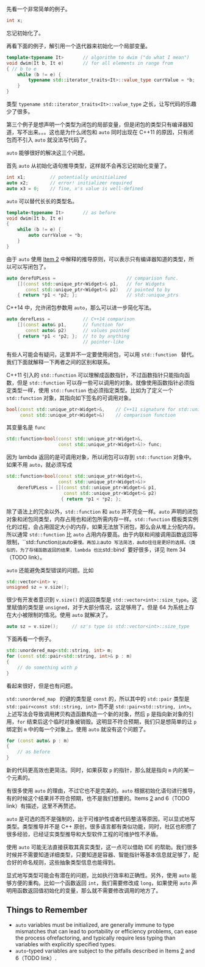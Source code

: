 先看一个非常简单的例子。
```cpp
int x;
```
忘记初始化了。

再看下面的例子，解引用一个迭代器来初始化一个局部变量。
```cpp
template<typename It>       // algorithm to dwim ("do what I mean")
void dwim(It b, It e)       // for all elements in range from
{ // b to e
    while (b != e) {
        typename std::iterator_traits<It>::value_type currValue = *b;
    }
}
```

类型 `typename std::iterator_traits<It>::value_type` 之长，让写代码的乐趣少了很多。

第三个例子是想声明一个类型为闭包的局部变量，但是闭包的类型只有编译器知道，写不出来。。。这也是为什么闭包和 `auto` 同时出现在 C++11 的原因，只有闭包而不引入 `auto` 就没法写代码了。

`auto` 能够很好的解决这三个问题。

首先 `auto` 从初始化语句推导类型，这样就不会再忘记初始化变量了。
```cpp
int x1;         // potentially uninitialized
auto x2;        // error! initializer required
auto x3 = 0;    // fine, x's value is well-defined
```

`auto` 可以替代长长的类型名。
```cpp
template<typename It>       // as before
void dwim(It b, It e)
{
    while (b != e) {
        auto currValue = *b;
    }
}
```

由于 `auto` 使用 [Item 2](/EffectiveModernCpp/ch01_Deducing_Types/02_Understand_auto_type_deduction.md) 中解释的推导原则，可以表示只有编译器知道的类型，所以可以写闭包了。
```cpp
auto derefUPLess =                          // comparison func.
    [](const std::unique_ptr<Widget>& p1,   // for Widgets
       const std::unique_ptr<Widget>& p2)   // pointed to by
    { return *p1 < *p2; };                  // std::unique_ptrs
```

C++14 中，允许闭包参数用 `auto`，那么可以进一步简化写法。
```cpp
auto derefLess =            // C++14 comparison
    [](const auto& p1,      // function for
       const auto& p2)      // values pointed
    { return *p1 < *p2; };  // to by anything
                            // pointer-like
```

有些人可能会有疑问，这里并不一定要使用闭包，可以用 `std::function ` 替代。我们下面就解释一下两者之间的区别和联系。

C++11 引入的 `std::function` 可以理解成函数指针，不过函数指针只能指向函数，但是 `std::function` 可以存一些可以调用的对象。就像使用函数指针必须指定类型一样，使用 `std::function` 也必须指定类型。比如为了定义一个 `std::function` 对象，其指向如下签名的可调用对象。
```cpp
bool(const std::unique_ptr<Widget>&,    // C++11 signature for std::unique_ptr<Widget>
     const std::unique_ptr<Widget>&)    // comparison function
```

其变量名是 `func`
```cpp
std::function<bool(const std::unique_ptr<Widget>&,
                   const std::unique_ptr<Widget>&)> func;
```

因为 lambda 返回的是可调用对象，所以闭包可以存到 `std::function` 对象中。如果不用 `auto`，就必须写成
```cpp
std::function<bool(const std::unique_ptr<Widget>&,
                   const std::unique_ptr<Widget>&)>
    derefUPLess = [](const std::unique_ptr<Widget>& p1,
                     const std::unique_ptr<Widget>& p2)
                    { return *p1 < *p2; };
```

除了语法上的冗余以外，`std::function` 和 `auto` 并不完全一样。`auto` 声明的闭包对象和闭包同类型，内存占用也和闭包所需内存一样。`std::function` 模板类实例化的过程，会占用固定大小的内存，如果无法放下闭包，那么会从堆上分配内存。所以通常 `std::function` 比 `auto` 占用内存要高。由于内联和间接调用函数返回等限制，``std::function` 比 `auto` 要慢。再加上 `auto` 写法简洁，`auto` 往往是更好的选择。（类似的，为了存储函数返回的结果，lambda 也比 `std::bind` 要好很多，详见 Item 34（TODO link）。

`auto` 还能避免类型错误的问题。比如
```cpp
std::vector<int> v;
unsigned sz = v.size();
```

很少有开发者意识到 `v.size()` 的返回类型是 `std::vector<int>::size_type`。这里赋值的类型是 `unsigned`，对于大部分情况，这足够用了。但是 64 为系统上存在大小被限制的情况。使用 `auto` 就解决了。
```cpp
auto sz = v.size();     // sz's type is std::vector<int>::size_type
```

下面再看一个例子。
```cpp
std::unordered_map<std::string, int> m;
for (const std::pair<std::string, int>& p : m)
{
    // do something with p
}
```

看起来很好，但是也有问题。

`std::unordered_map ` 的键的类型是 `const` 的，所以其中的 `std::pair` 类型是 `std::pair<const std::string, int>` 而不是 `std::pair<std::string, int>`。上述写法会导致调用拷贝构造函数构造一个新的对象，然后 `p` 是指向新对象的引用，`for` 结束后这个临时对象被销毁。这明显不符合预期，我们只是想简单的让 `p` 绑定到 `m` 中的每一个对象上。使用 `auto` 就没有这个问题了。
```cpp
for (const auto& p : m)
{
    // as before
}
```

新的代码更高效也更简洁。同时，如果获取 `p` 的指针，那么就是指向 `m` 内的某一个元素的。

有很多使用 `auto` 的理由，不过它也不是完美的。`auto` 根据初始化语句进行推导，有的时候这个结果并不符合预期，也不是我们想要的。Items [2](/EffectiveModernCpp/ch01_Deducing_Types/02_Understand_auto_type_deduction.md) and 6（TODO link）有描述，这里不再赘述。

`auto` 是可选的而不是强制的，出于可维护性或者代码整洁等原因，可以显式地写类型。类型推导并不是 C++ 原创，很多语言都有类似功能，同时，社区也积攒了很多经验，已经证实类型推导和大型软件工程的可维护性不矛盾。

使用 `auto` 可能无法直接获取其真实类型，这一点可以借助 IDE 的帮助。我们很多时候并不需要知道详细类型，只要知道是容器、智能指针等基本信息就足够了，配合好的命名规则，这些抽象类型信息也能得到。

显式地写类型可能会有潜在的问题，比如执行效率和正确性。另外，使用 `auto` 能够方便的重构。比如一个函数返回 `int`，我们需要修改成 `long`，如果使用 `auto` 声明用函数返回值初始化的变量，那么就不需要修改调用的地方了。

## Things to Remember
* `auto` variables must be initialized, are generally immune to type mismatches that can lead to portability or efficiency problems, can ease the process ofrefactoring, and typically require less typing than variables with explicitly specified types.
* `auto`-typed variables are subject to the pitfalls described in Items [2](/EffectiveModernCpp/ch01_Deducing_Types/02_Understand_auto_type_deduction.md) and 6（TODO link）.

